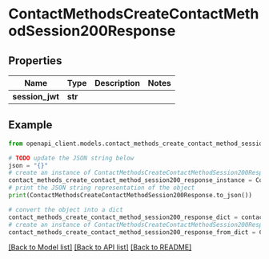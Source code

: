 # ContactMethodsCreateContactMethodSession200Response


## Properties

Name | Type | Description | Notes
------------ | ------------- | ------------- | -------------
**session_jwt** | **str** |  | 

## Example

```python
from openapi_client.models.contact_methods_create_contact_method_session200_response import ContactMethodsCreateContactMethodSession200Response

# TODO update the JSON string below
json = "{}"
# create an instance of ContactMethodsCreateContactMethodSession200Response from a JSON string
contact_methods_create_contact_method_session200_response_instance = ContactMethodsCreateContactMethodSession200Response.from_json(json)
# print the JSON string representation of the object
print(ContactMethodsCreateContactMethodSession200Response.to_json())

# convert the object into a dict
contact_methods_create_contact_method_session200_response_dict = contact_methods_create_contact_method_session200_response_instance.to_dict()
# create an instance of ContactMethodsCreateContactMethodSession200Response from a dict
contact_methods_create_contact_method_session200_response_from_dict = ContactMethodsCreateContactMethodSession200Response.from_dict(contact_methods_create_contact_method_session200_response_dict)
```
[[Back to Model list]](../README.md#documentation-for-models) [[Back to API list]](../README.md#documentation-for-api-endpoints) [[Back to README]](../README.md)


